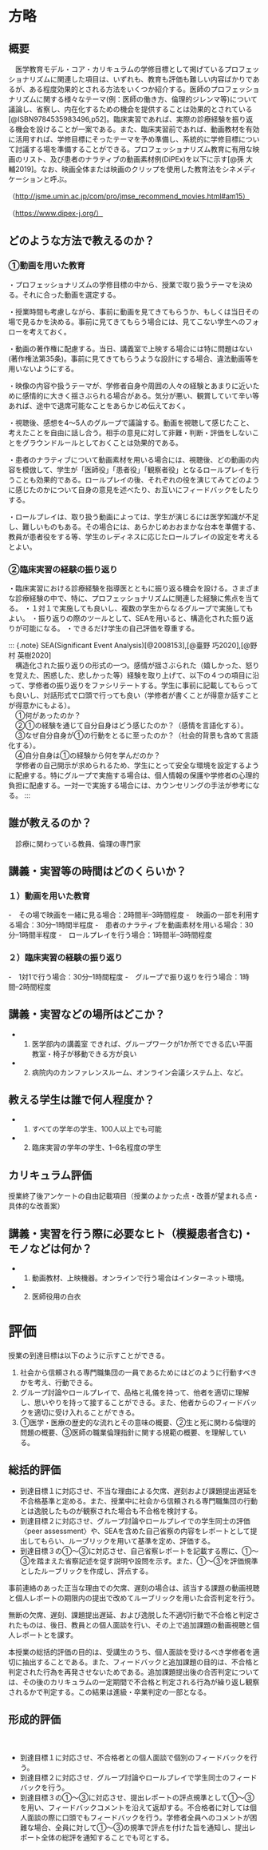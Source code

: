 

# 方略

## 概要

　医学教育モデル・コア・カリキュラムの学修目標として掲げているプロフェッショナリズムに関連した項目は、いずれも、教育も評価も難しい内容ばかりであるが、ある程度効果的とされる方法をいくつか紹介する。医師のプロフェッショナリズムに関する様々なテーマ(例：医師の働き方、倫理的ジレンマ等)について議論し、省察し、内在化するための機会を提供することは効果的とされている[@ISBN9784535983496,p52]。臨床実習であれば、実際の診療経験を振り返る機会を設けることが一案である。また、臨床実習前であれば、動画教材を有効に活用すれば、学修目標にそったテーマを予め準備し、系統的に学修目標について討議する場を準備することができる。プロフェッショナリズム教育に有用な映画のリスト、及び患者のナラティブの動画素材例(DiPEx)を以下に示す[@孫 大輔2019]。なお、映画全体または映画のクリップを使用した教育法をシネメディケーションと呼ぶ。

（http://jsme.umin.ac.jp/com/pro/jmse_recommend_movies.html#am15）

（https://www.dipex-j.org/）

## どのような方法で教えるのか？

### ①動画を用いた教育

・プロフェッショナリズムの学修目標の中から、授業で取り扱うテーマを決める。それに合った動画を選定する。

・授業時間も考慮しながら、事前に動画を見てきてもらうか、もしくは当日その場で見るかを決める。事前に見てきてもらう場合には、見てこない学生へのフォローを考えておく。

・動画の著作権に配慮する。当日、講義室で上映する場合には特に問題はない(著作権法第35条)。事前に見てきてもらうような設計にする場合、違法動画等を用いないようにする。

・映像の内容や扱うテーマが、学修者自身や周囲の人々の経験とあまりに近いために感情的に大きく揺さぶられる場合がある。気分が悪い、観賞していて辛い等あれば、途中で退席可能なことをあらかじめ伝えておく。

・視聴後、感想を4～5人のグループで議論する。動画を視聴して感じたこと、考えたことを自由に話し合う。相手の意見に対して非難・判断・評価をしないことをグラウンドルールとしておくことは効果的である。

・患者のナラティブについて動画素材を用いる場合には、視聴後、どの動画の内容を模倣して、学生が「医師役」「患者役」「観察者役」となるロールプレイを行うことも効果的である。ロールプレイの後、それぞれの役を演じてみてどのように感じたのかについて自身の意見を述べたり、お互いにフィードバックをしたりする。

・ロールプレイは、取り扱う動画によっては、学生が演じるには医学知識が不足し、難しいものもある。その場合には、あらかじめおおまかな台本を準備する、教員が患者役をする等、学生のレディネスに応じたロールプレイの設定を考えるとよい。

### ②臨床実習の経験の振り返り

・臨床実習における診療経験を指導医とともに振り返る機会を設ける。さまざまな診療経験の中で、特に、プロフェッショナリズムに関連した経験に焦点を当てる。
・１対１で実施しても良いし、複数の学生からなるグループで実施してもよい。
・振り返りの際のツールとして、SEAを用いると、構造化された振り返りが可能になる。
・できるだけ学生の自己評価を尊重する。

::: {.note}
SEA(Significant Event Analysis)[@2008153],[@臺野 巧2020],[@野村 英樹2020]<br>　構造化された振り返りの形式の一つ。感情が揺さぶられた（嬉しかった、怒りを覚えた、困惑した、悲しかった等）経験を取り上げて、以下の４つの項目に沿って、学修者の振り返りをファシリテートする。学生に事前に記載してもらっても良いし、対話形式で口頭で行っても良い（学修者が書くことが得意か話すことが得意かにもよる）。<br>　①何があったのか？<br>　②①の経験を通じて自分自身はどう感じたのか？（感情を言語化する）。<br>　③なぜ自分自身が①の行動をとるに至ったのか？（社会的背景も含めて言語化する）。<br>　④自分自身は①の経験から何を学んだのか？<br>　学修者の自己開示が求められるため、学生にとって安全な環境を設定するように配慮する。特にグループで実施する場合は、個人情報の保護や学修者の心理的負担に配慮する。一対一で実施する場合には、カウンセリングの手法が参考になる。
:::

## 誰が教えるのか？
　診療に関わっている教員、倫理の専門家

## 講義・実習等の時間はどのくらいか？

### １）動画を用いた教育

-　その場で映画を一緒に見る場合：2時間半–​​3時間程度
-　映画の一部を利用する場合：30分–1時間半程度
-　患者のナラティブを動画素材を用いる場合：30分–1時間半程度
-　ロールプレイを行う場合：1時間半–3時間程度

### ２）臨床実習の経験の振り返り

-　1対1で行う場合：30分–1時間程度
-　グループで振り返りを行う場合：1時間–2時間程度

## 講義・実習などの場所はどこか？

- 1) 医学部内の講義室 できれば、グループワークが1か所でできる広い平面教室・椅子が移動できる方が良い
- 2) 病院内のカンファレンスルーム、オンライン会議システム上、など。

## 教える学生は誰で何人程度か？

- 1) すべての学年の学生、100人以上でも可能
- 2) 臨床実習の学年の学生、1–6名程度の学生

## カリキュラム評価
授業終了後アンケートの自由記載項目（授業のよかった点・改善が望まれる点・具体的な改善案）　

## 講義・実習を行う際に必要なヒト（模擬患者含む)・モノなどは何か？

- 1) 動画教材、上映機器。オンラインで行う場合はインターネット環境。
- 2) 医師役用の白衣

# 評価
授業の到達目標は以下のように示すことができる。

1. 社会から信頼される専門職集団の一員であるためにはどのように行動すべきかを考え、行動できる。
2. グループ討論やロールプレイで、品格と礼儀を持って、他者を適切に理解し、思いやりを持って接することができる。また、他者からのフィードバックを適切に受け入れることができる。
3. ①医学・医療の歴史的な流れとその意味の概要、②生と死に関わる倫理的問題の概要、③医師の職業倫理指針に関する規範の概要、を理解している。

## 総括的評価

- 到達目標１に対応させ、不当な理由による欠席、遅刻および課題提出遅延を不合格基準と定める。また、授業中に社会から信頼される専門職集団の行動とは逸脱したものが観察された場合も不合格を検討する。
- 到達目標２に対応させ、グループ討論やロールプレイでの学生同士の評価〈peer assessment〉や、SEAを含めた自己省察の内容をレポートとして提出してもらい、ルーブリックを用いて基準を定め、評価する。
- 到達目標３の①～③に対応させ、自己省察レポートを記載する際に、①～③を踏まえた省察記述を促す説明や設問を示す。また、①～③を評価規準としたルーブリックを作成し、評点する。

事前連絡のあった正当な理由での欠席、遅刻の場合は、該当する課題の動画視聴と個人レポートの期限内の提出で改めてルーブリックを用いた合否判定を行う。

無断の欠席、遅刻、課題提出遅延、および逸脱した不適切行動で不合格と判定されたものは、後日、教員との個人面談を行い、その上で追加課題の動画視聴と個人レポートとを課す。

本授業の総括的評価の目的は、受講生のうち、個人面談を受けるべき学修者を適切に抽出することである。また、フィードバックと追加課題の目的は、不合格と判定された行為を再発させないためである。追加課題提出後の合否判定については、その後のカリキュラムの一定期間で不合格と判定される行為が繰り返し観察されるかで判定する。この結果は進級・卒業判定の一部となる。

## 形成的評価
　
- 到達目標１に対応させ、不合格者との個人面談で個別のフィードバックを行う。
- 到達目標２に対応させ．グループ討論やロールプレイで学生同士のフィードバックを行う。
- 到達目標３の①～③に対応させ、提出レポートの評点規準として①～③を用い、フィードバックコメントを沿えて返却する。不合格者に対しては個人面談の際に口頭でもフィードバックを行う。学修者全員へのコメントが困難な場合、全員に対して①～③の規準で評点を付けた旨を通知し、提出レポート全体の総評を通知することでも可とする。

